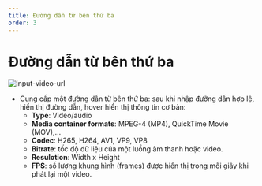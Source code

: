 ```yaml
---
title: Đường dẫn từ bên thứ ba
order: 3
---
```


# Đường dẫn từ bên thứ ba

![input-video-url](/images/media-vod/job-management/input-video-url.png)

- Cung cấp một đường dẫn từ bên thứ ba: sau khi nhập đưỡng dẫn hợp lệ, hiển thị đường dẫn, hover hiển thị thông tin cơ bản: 
    - **Type**: Video/audio
    - **Media container formats**: MPEG-4 (MP4), QuickTime Movie (MOV),…
    - **Codec**: H265, H264, AV1, VP9, VP8
    - **Bitrate**: tốc độ dữ liệu của một luồng âm thanh hoặc video.
    - **Resulotion**: Width x Height
    - **FPS**: số lượng khung hình (frames) được hiển thị trong mỗi giây khi phát lại một video.
